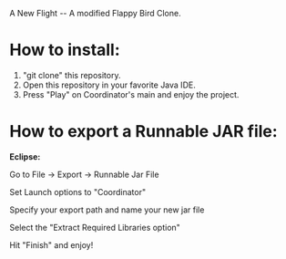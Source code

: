A New Flight -- A modified Flappy Bird Clone.


<h1> How to install: </h1>

1. "git clone" this repository.
2. Open this repository in your favorite Java IDE.
3. Press "Play" on Coordinator's main and enjoy the project.

<h1> How to export a Runnable JAR file: </h1>

<b> Eclipse: </b>

Go to File -> Export -> Runnable Jar File <br/>

Set Launch options to "Coordinator" <br/>

Specify your export path and name your new jar file <br/>

Select the "Extract Required Libraries option" <br/>

Hit "Finish" and enjoy! 
